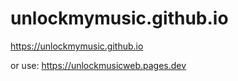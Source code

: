 # unlockmymusic.github.io
https://unlockmymusic.github.io

or use: https://unlockmusicweb.pages.dev
